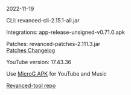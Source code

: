 2022-11-19
  
CLI: revanced-cli-2.15.1-all.jar  

Integrations: app-release-unsigned-v0.71.0.apk  

Patches: revanced-patches-2.111.3.jar  
[Patches Changelog](https://github.com/revanced/revanced-patches/releases/tag/v2.111.3)  

YouTube version: 17.43.36

Use [MicroG APK](https://github.com/inotia00/VancedMicroG/releases/latest/download/microg.apk) for YouTube and Music

[Revanced-tool repo](https://github.com/Kingsmanvn-Official/Revanced-tool)
